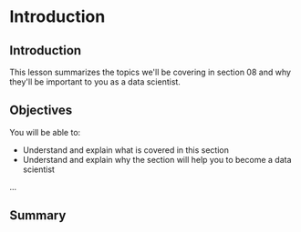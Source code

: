 
# Introduction

## Introduction
This lesson summarizes the topics we'll be covering in section 08 and why they'll be important to you as a data scientist.

## Objectives
You will be able to:
* Understand and explain what is covered in this section
* Understand and explain why the section will help you to become a data scientist

...


## Summary


